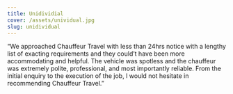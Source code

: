 ```yaml
---
title: Unidividial
cover: /assets/unividual.jpg
slug: unidividual
---
```

“We approached Chauffeur Travel with less than 24hrs notice with a lengthy list of exacting requirements and they could’t have been more accommodating and helpful. The vehicle was spotless and the chauffeur was extremely polite, professional, and most importantly reliable. From the initial enquiry to the execution of the job, I would not hesitate in recommending Chauffeur Travel.”

